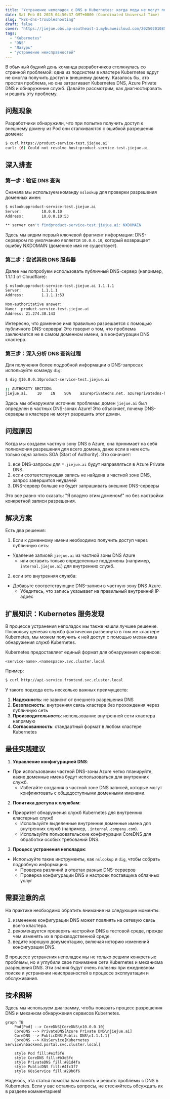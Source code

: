 ```yaml
---
title: "Устранение неполадок с DNS в Kubernetes: когда поды не могут получить доступ к внешним доменам"
date: Sat Feb 01 2025 04:50:37 GMT+0000 (Coordinated Universal Time)
slug: "k8s-dns-troubleshooting"
draft: false
cover: "https://jiejue.obs.ap-southeast-1.myhuaweicloud.com/20250201085756908.webp"
tags:
  - "Kubernetes"
  - "DNS"
  - "Лазурь"
  - "устранение неисправностей"
---
```


В обычный будний день команда разработчиков столкнулась со странной проблемой: одна из подсистем в кластере Kubernetes вдруг не смогла получить доступ к внешнему домену. Казалось бы, это простая проблема, но она затрагивает Kubernetes DNS, Azure Private DNS и обнаружение служб. Давайте рассмотрим, как диагностировать и решить эту проблему.

<!--more-->

## 问题现象

Разработчики обнаружили, что при попытке получить доступ к внешнему домену из Pod они сталкиваются с ошибкой разрешения домена:

```bash
$ curl https://product-service-test.jiejue.ai
curl: (6) Could not resolve host:product-service-test.jiejue.ai
```

## 深入排查

### 第一步：验证 DNS 查询

Сначала мы используем команду `nslookup` для проверки разрешения доменных имен:

```bash
$ nslookupproduct-service-test.jiejue.ai
Server:         10.0.0.10
Address:        10.0.0.10:53

** server can't findproduct-service-test.jiejue.ai: NXDOMAIN
```

Здесь мы видим первый ключевой фрагмент информации: DNS-сервером по умолчанию является `10.0.0.10`, который возвращает ошибку NXDOMAIN (доменное имя не существует).

### 第二步：尝试其他 DNS 服务器

Далее мы попробуем использовать публичный DNS-сервер (например, 1.1.1.1 от Cloudflare):

```bash
$ nslookupproduct-service-test.jiejue.ai 1.1.1.1
Server:         1.1.1.1
Address:        1.1.1.1:53

Non-authoritative answer:
Name:  product-service-test.jiejue.ai
Address: 21.274.30.143
```

Интересно, что доменное имя правильно разрешается с помощью публичного DNS-сервера! Это говорит о том, что проблема заключается не в самом доменном имени, а в конфигурации DNS кластера.

### 第三步：深入分析 DNS 查询过程

Для получения более подробной информации о DNS-запросах используйте команду `dig`:

```bash
$ dig @10.0.0.10product-service-test.jiejue.ai

;; AUTHORITY SECTION:
jiejue.ai.    10    IN    SOA    azureprivatedns.net. azureprivatedns-host.microsoft.com. 1 3600 300 2419200 10
```

Здесь мы обнаружили источник проблемы: домен `jiejue.ai` был определен в частных DNS-зонах Azure! Это объясняет, почему DNS-серверы в кластере не могут разрешить этот домен.

## 问题原因

Когда мы создаем частную зону DNS в Azure, она принимает на себя полномочия разрешения для всего домена, даже если в нем есть только одна запись SOA (Start of Authority). Это означает:

1. все DNS-запросы для `*.jiejue.ai` будут направляться в Azure Private DNS.
2. если соответствующая запись не найдена в частной зоне DNS, запрос завершится неудачей
3. DNS-сервер больше не будет запрашивать внешние DNS-серверы

Это все равно что сказать: "Я владею этим доменом!" но без настройки конкретной записи разрешения.

## 解决方案

Есть два решения:

1. Если к доменному имени необходимо получить доступ через публичную сеть:

- Удаление записей `jiejue.ai` из частной зоны DNS Azure
   - или оставить только определенные поддомены (например, `internal.jiejue.ai`) для внутренних служб.
2. если это внутренняя служба:

- Добавьте соответствующие DNS-записи в частную зону DNS Azure.
   - Убедитесь, что запись указывает на правильный внутренний IP-адрес

## 扩展知识：Kubernetes 服务发现

В процессе устранения неполадок мы также нашли лучшее решение. Поскольку целевая служба фактически развернута в том же кластере Kubernetes, мы можем получить к ней доступ с помощью механизма обнаружения служб Kubernetes.

Kubernetes предоставляет единый формат для обнаружения сервисов:

```
<service-name>.<namespace>.svc.cluster.local
```

Пример:

```bash
$ curl http://api-service.frontend.svc.cluster.local
```

У такого подхода есть несколько важных преимуществ:

1. **Надежность**: не зависит от внешнего разрешения DNS
2. **Безопасность**: внутренняя связь кластера без прохождения через публичную сеть
3. **Производительность**: использование внутренней сети кластера напрямую
4. **Согласованность**: стандартный формат в любом кластере Kubernetes

## 最佳实践建议

1. **Управление конфигурацией DNS**:

- При использовании частной DNS-зоны Azure четко планируйте, какие доменные имена будут использоваться для внутренних служб.
   - Избегайте создания в частной зоне DNS записей, которые могут конфликтовать с общедоступными доменными именами.
2. **Политика доступа к службам**:

- Приоритет обнаружения служб Kubernetes для внутренних кластерных служб
   - Используйте выделенные внутренние доменные имена для внутренних служб (например, `.internal.company.com`).
   - Используйте пользовательские конфигурации CoreDNS для обработки особых требований DNS.
3. **Процесс устранения неполадок**:

- Используйте такие инструменты, как `nslookup` и `dig`, чтобы собрать подробную информацию.
   - Проверка различий в ответах разных DNS-серверов
   - Проверка конфигурации DNS и настроек поставщика облачных услуг

## 需要注意的点

На практике необходимо обратить внимание на следующие моменты:

1. изменение конфигурации DNS может повлиять на сетевую связь всего кластера.
2. рекомендуется проверять настройки DNS в тестовой среде, прежде чем изменять их в производственной среде.
3. ведите хорошую документацию, включая историю изменений конфигурации DNS.

В процессе устранения неполадок мы не только решили конкретные проблемы, но и углубили свое понимание сети Kubernetes и механизма разрешения DNS. Эти знания будут очень полезны при ежедневном поиске и устранении неисправностей в процессе эксплуатации и обслуживания.

## 技术图解

Здесь мы используем диаграмму, чтобы показать процесс разрешения DNS и механизм обнаружения сервисов Kubernetes.

```mermaid
graph TB
    Pod[Pod] --> CoreDNS[CoreDNS\n10.0.0.10]
    CoreDNS --> PrivateDNS[Azure Private DNS\njiejue.ai]
    CoreDNS --> PublicDNS[Public DNS\n1.1.1.1]
    CoreDNS --> K8sService[Kubernetes Service\nbackend.portal.svc.cluster.local]
  
    style Pod fill:#e1f5fe
    style CoreDNS fill:#b3e5fc
    style PrivateDNS fill:#81d4fa
    style PublicDNS fill:#4fc3f7
    style K8sService fill:#29b6f6
```

Надеюсь, эта статья помогла вам понять и решить проблемы с DNS в Kubernetes. Если у вас остались вопросы, не стесняйтесь обсуждать их в разделе комментариев!